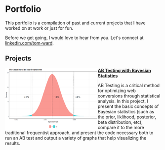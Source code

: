 # Portfolio
This portfolio is a compilation of past and current projects that I have worked on at work or just for fun.

Before we get going, I would love to hear from you.  Let's connect at [linkedin.com/tom-ward](https://www.linkedin.com/in/tom-ward-1b7956135/).

## Projects

<img align="left" width="300" height="200" src="https://github.com/tomward9/portfolio/blob/main/Images/Rplot.png"> **[AB Testing with Bayesian Statistics](https://github.com/tomward9/ab_test)**

AB Testing is a critical method for optimizing web conversions through statistical analysis.  In this project, I present the basic concepts of Bayesian statistics (such as the prior, liklihood, posterior, beta distribution, etc), compare it to the more traditional frequentist approach, and present the code necessary both to run an AB test and output a variety of graphs that help visualizing the results.

#







